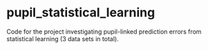 # pupil_statistical_learning
Code for the project investigating pupil-linked prediction errors from statistical learning (3 data sets in total).
